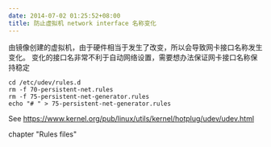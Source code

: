 ```yaml
---
date: 2014-07-02 01:25:52+08:00
title: 防止虚拟机 network interface 名称变化
---
```


由镜像创建的虚拟机，由于硬件相当于发生了改变，所以会导致网卡接口名称发生变化。
变化的接口名非常不利于自动网络设置，需要想办法保证网卡接口名称保持稳定

<!--more-->

```
cd /etc/udev/rules.d
rm -f 70-persistent-net.rules
rm -f 75-persistent-net-generator.rules
echo "# " > 75-persistent-net-generator.rules
```

See <https://www.kernel.org/pub/linux/utils/kernel/hotplug/udev/udev.html>

chapter "Rules files"

